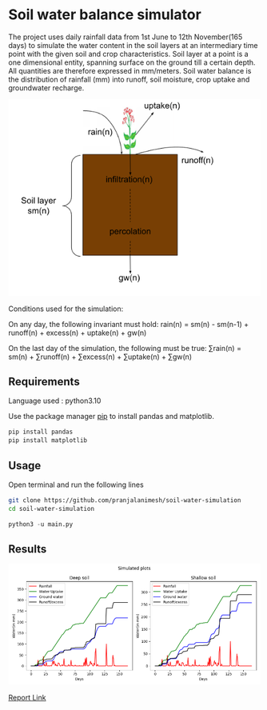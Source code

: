 # Soil water balance simulator


The project  uses daily rainfall data from 1st June to 12th November(165 days) to simulate the water content in the soil layers at an intermediary time point with the given soil and crop characteristics. Soil layer at a point is a one dimensional entity, spanning surface on the ground till a certain depth.  All quantities are therefore expressed in mm/meters.  Soil water balance is the distribution of rainfall (mm) into runoff, soil moisture, crop uptake and groundwater recharge.

![Visualization for soil water balance](/images/visualization.png "Visualization")

Conditions used for the simulation:

On any day, the following invariant must hold:
	rain(n) = sm(n) - sm(n-1) + runoff(n) + excess(n) + uptake(n) + gw(n)

On the last day of the simulation, the following must be true:
	∑rain(n) = sm(n) + ∑runoff(n) + ∑excess(n) + ∑uptake(n) + ∑gw(n)


## Requirements

Language used : python3.10

Use the package manager [pip](https://pip.pypa.io/en/stable/) to install pandas and matplotlib.

```bash
pip install pandas
pip install matplotlib
```

## Usage

Open terminal and run the following lines
```bash
git clone https://github.com/pranjalanimesh/soil-water-simulation
cd soil-water-simulation
```

```python
python3 -u main.py
```

## Results
![Deep - Shallow comparison](/images/plot.png "Simulation")


[Report Link](https://docs.google.com/document/d/1UM8dhPNutkYMMUpYnLMKuBbkwl-fSnNlT2vLhlq-XQ0/edit?usp=sharing)